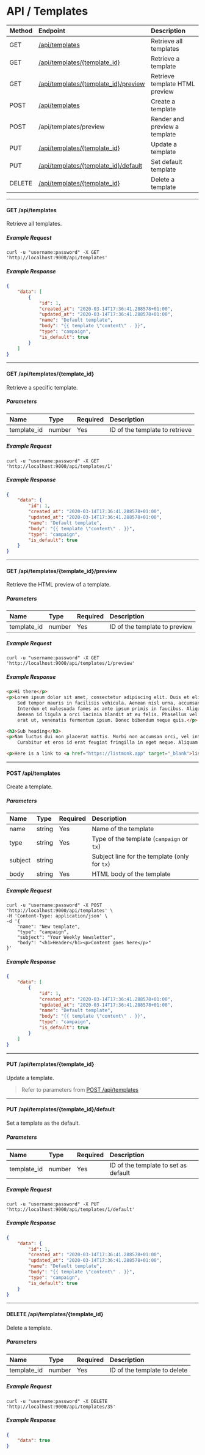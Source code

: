# API / Templates

| Method | Endpoint                                                                      | Description                    |
|:-------|:------------------------------------------------------------------------------|:-------------------------------|
| GET    | [/api/templates](#get-apitemplates)                                           | Retrieve all templates         |
| GET    | [/api/templates/{template_id}](#get-apitemplates-template_id)                 | Retrieve a template            |
| GET    | [/api/templates/{template_id}/preview](#get-apitemplates-template_id-preview) | Retrieve template HTML preview |
| POST   | [/api/templates](#post-apitemplates)                                          | Create a template              |
| POST   | /api/templates/preview                                                        | Render and preview a template  |
| PUT    | [/api/templates/{template_id}](#put-apitemplatestemplate_id)                  | Update a template              |
| PUT    | [/api/templates/{template_id}/default](#put-apitemplates-template_id-default) | Set default template           |
| DELETE | [/api/templates/{template_id}](#delete-apitemplates-template_id)              | Delete a template              |

______________________________________________________________________

#### GET /api/templates

Retrieve all templates.

##### Example Request

```shell
curl -u "username:password" -X GET 'http://localhost:9000/api/templates'
```

##### Example Response

```json
{
    "data": [
        {
            "id": 1,
            "created_at": "2020-03-14T17:36:41.288578+01:00",
            "updated_at": "2020-03-14T17:36:41.288578+01:00",
            "name": "Default template",
            "body": "{{ template \"content\" . }}",
            "type": "campaign",
            "is_default": true
        }
    ]
}
```

______________________________________________________________________

#### GET /api/templates/{template_id}

Retrieve a specific template.

##### Parameters

| Name        | Type      | Required | Description                    |
|:------------|:----------|:---------|:-------------------------------|
| template_id | number    | Yes      | ID of the template to retrieve |

##### Example Request

```shell
curl -u "username:password" -X GET 'http://localhost:9000/api/templates/1'
```

##### Example Response

```json
{
    "data": {
        "id": 1,
        "created_at": "2020-03-14T17:36:41.288578+01:00",
        "updated_at": "2020-03-14T17:36:41.288578+01:00",
        "name": "Default template",
        "body": "{{ template \"content\" . }}",
        "type": "campaign",
        "is_default": true
    }
}
```

______________________________________________________________________

#### GET /api/templates/{template_id}/preview

Retrieve the HTML preview of a template.

##### Parameters

| Name        | Type      | Required | Description                   |
|:------------|:----------|:---------|:------------------------------|
| template_id | number    | Yes      | ID of the template to preview |

##### Example Request

```shell
curl -u "username:password" -X GET 'http://localhost:9000/api/templates/1/preview'
```

##### Example Response

```html
<p>Hi there</p>
<p>Lorem ipsum dolor sit amet, consectetur adipiscing elit. Duis et elit ac elit sollicitudin condimentum non a magna.
	Sed tempor mauris in facilisis vehicula. Aenean nisl urna, accumsan ac tincidunt vitae, interdum cursus massa.
	Interdum et malesuada fames ac ante ipsum primis in faucibus. Aliquam varius turpis et turpis lacinia placerat.
	Aenean id ligula a orci lacinia blandit at eu felis. Phasellus vel lobortis lacus. Suspendisse leo elit, luctus sed
	erat ut, venenatis fermentum ipsum. Donec bibendum neque quis.</p>

<h3>Sub heading</h3>
<p>Nam luctus dui non placerat mattis. Morbi non accumsan orci, vel interdum urna. Duis faucibus id nunc ut euismod.
	Curabitur et eros id erat feugiat fringilla in eget neque. Aliquam accumsan cursus eros sed faucibus.</p>

<p>Here is a link to <a href="https://listmonk.app" target="_blank">listmonk</a>.</p>
```

______________________________________________________________________

#### POST /api/templates

Create a template.

##### Parameters

| Name    | Type      | Required | Description                                   |
|:--------|:----------|:---------|:----------------------------------------------|
| name    | string    | Yes      | Name of the template                          |
| type    | string    | Yes      | Type of the template (`campaign` or `tx`)     |
| subject | string    |          | Subject line for the template (only for `tx`) |
| body    | string    | Yes      | HTML body of the template                     |

##### Example Request

```shell
curl -u "username:password" -X POST 'http://localhost:9000/api/templates' \
-H 'Content-Type: application/json' \
-d '{
    "name": "New template",
    "type": "campaign",
    "subject": "Your Weekly Newsletter",
    "body": "<h1>Header</h1><p>Content goes here</p>"
}'
```

##### Example Response

```json
{
    "data": [
        {
            "id": 1,
            "created_at": "2020-03-14T17:36:41.288578+01:00",
            "updated_at": "2020-03-14T17:36:41.288578+01:00",
            "name": "Default template",
            "body": "{{ template \"content\" . }}",
            "type": "campaign",
            "is_default": true
        }
    ]
}
```

______________________________________________________________________

#### PUT /api/templates/{template_id}

Update a template.

> Refer to parameters from [POST /api/templates](#post-apitemplates)

______________________________________________________________________

#### PUT /api/templates/{template_id}/default

Set a template as the default.

##### Parameters

| Name        | Type      | Required | Description                          |
|:------------|:----------|:---------|:-------------------------------------|
| template_id | number    | Yes      | ID of the template to set as default |

##### Example Request

```shell
curl -u "username:password" -X PUT 'http://localhost:9000/api/templates/1/default'
```

##### Example Response

```json
{
    "data": {
        "id": 1,
        "created_at": "2020-03-14T17:36:41.288578+01:00",
        "updated_at": "2020-03-14T17:36:41.288578+01:00",
        "name": "Default template",
        "body": "{{ template \"content\" . }}",
        "type": "campaign",
        "is_default": true
    }
}
```

______________________________________________________________________

#### DELETE /api/templates/{template_id}

Delete a template.

##### Parameters

| Name        | Type      | Required | Description                  |
|:------------|:----------|:---------|:-----------------------------|
| template_id | number    | Yes      | ID of the template to delete |

##### Example Request

```shell
curl -u "username:password" -X DELETE 'http://localhost:9000/api/templates/35'
```

##### Example Response

```json
{
    "data": true
}
```
